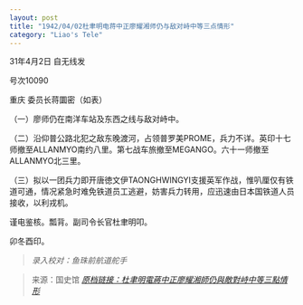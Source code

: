 ```yaml
---
layout: post
title: "1942/04/02杜聿明电蒋中正廖耀湘师仍与敌对峙中等三点情形"
category: "Liao's Tele"
---
```


31年4月2日 自无线发 

号次10090

重庆 委员长蒋圜密（如表）

（一）廖师仍在南洋车站及东西之线与敌对峙中。

（二）沿仰普公路北犯之敌东晚渡河，占领普罗美PROME，兵力不详。英印十七师撤至ALLANMYO南约八里。第七战车旅撤至MEGANGO。六十一师撤至ALLANMYO北三里。

（三）拟以一团兵力即开唐徳文伊TAONGHWINGYI支援英军作战，惟叭厘仅有铁道可通，情况紧急时难免铁道员工逃避，妨害兵力转用，应迅速由日本国铁道人员接收，以利戎机。

谨电鉴核。瓢背。副司令长官杜聿明叩。

卯冬酉印。

> *录入校对：鱼珠前航道舵手*

> 来源：国史馆 [*原档链接：杜聿明電蔣中正廖耀湘師仍與敵對峙中等三點情形*](https://ahonline.drnh.gov.tw/index.php?act=Display/image/5896932V6y9EdF#85F)
